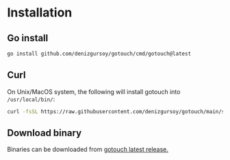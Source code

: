 # Installation

## Go install

```bash
go install github.com/denizgursoy/gotouch/cmd/gotouch@latest
```
## Curl
On Unix/MacOS system, the following will install gotouch into `/usr/local/bin/`:

```bash
curl -fsSL https://raw.githubusercontent.com/denizgursoy/gotouch/main/scripts/install.sh | sudo bash
```

## Download binary
Binaries can be downloaded from [gotouch latest release.](https://github.com/denizgursoy/gotouch/releases/latest)